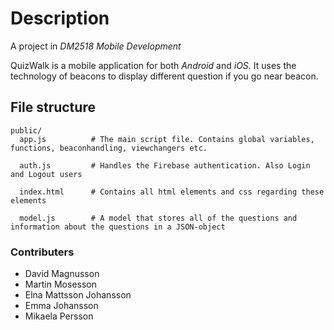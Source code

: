 # Description
A project in _DM2518 Mobile Development_

QuizWalk is a mobile application for both _Android_ and _iOS_. It uses the technology of beacons to display different question if you go near beacon. 

## File structure
```
public/
  app.js          # The main script file. Contains global variables, functions, beaconhandling, viewchangers etc.
  
  auth.js         # Handles the Firebase authentication. Also Login and Logout users
  
  index.html      # Contains all html elements and css regarding these elements
  
  model.js        # A model that stores all of the questions and information about the questions in a JSON-object
```



### Contributers
* David Magnusson
* Martin Mosesson
* Elna Mattsson Johansson
* Emma Johansson
* Mikaela Persson
